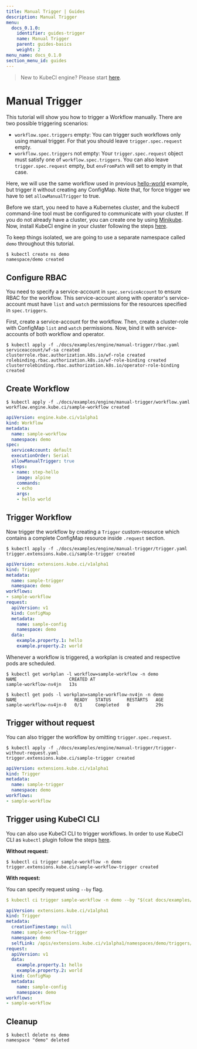 ```yaml
---
title: Manual Trigger | Guides
description: Manual Trigger
menu:
  docs_0.1.0:
    identifier: guides-trigger
    name: Manual Trigger
    parent: guides-basics
    weight: 2
menu_name: docs_0.1.0
section_menu_id: guides
---
```


> New to KubeCI engine? Please start [here](/docs/0.1.0/concepts/README).

# Manual Trigger

This tutorial will show you how to trigger a Workflow manually. There are two possible triggering scenarios:

- `workflow.spec.triggers` empty: You can trigger such workflows only using manual trigger. For that you should leave `trigger.spec.request` empty.
- `workflow.spec.triggers` not empty: Your `trigger.spec.request` object must satisfy one of `workflow.spec.triggers`. You can also leave `trigger.spec.request` empty, but `envFromPath` will set to empty in that case.

Here, we will use the same workflow used in previous [hello-world](hello_world.md) example, but trigger it without creating any ConfigMap. Note that, for force trigger we have to set `allowManualTrigger` to true.

Before we start, you need to have a Kubernetes cluster, and the kubectl command-line tool must be configured to communicate with your cluster. If you do not already have a cluster, you can create one by using [Minikube](https://github.com/kubernetes/minikube). Now, install KubeCI engine in your cluster following the steps [here](/docs/0.1.0/setup/engine/install).

To keep things isolated, we are going to use a separate namespace called `demo` throughout this tutorial.

```console
$ kubectl create ns demo
namespace/demo created
```

## Configure RBAC

You need to specify a service-account in `spec.serviceAccount` to ensure RBAC for the workflow. This service-account along with operator's service-account must have `list` and `watch` permissions for the resources specified in `spec.triggers`.

First, create a service-account for the workflow. Then, create a cluster-role with ConfigMap `list` and `watch` permissions. Now, bind it with service-accounts of both workflow and operator.

```console
$ kubectl apply -f ./docs/examples/engine/manual-trigger/rbac.yaml
serviceaccount/wf-sa created
clusterrole.rbac.authorization.k8s.io/wf-role created
rolebinding.rbac.authorization.k8s.io/wf-role-binding created
clusterrolebinding.rbac.authorization.k8s.io/operator-role-binding created
```

## Create Workflow

```console
$ kubectl apply -f ./docs/examples/engine/manual-trigger/workflow.yaml
workflow.engine.kube.ci/sample-workflow created
```

```yaml
apiVersion: engine.kube.ci/v1alpha1
kind: Workflow
metadata:
  name: sample-workflow
  namespace: demo
spec:
  serviceAccount: default
  executionOrder: Serial
  allowManualTrigger: true
  steps:
  - name: step-hello
    image: alpine
    commands:
    - echo
    args:
    - hello world
```

## Trigger Workflow

Now trigger the workflow by creating a `Trigger` custom-resource which contains a complete ConfigMap resource inside `.request` section.

```console
$ kubectl apply -f ./docs/examples/engine/manual-trigger/trigger.yaml
trigger.extensions.kube.ci/sample-trigger created
```

```yaml
apiVersion: extensions.kube.ci/v1alpha1
kind: Trigger
metadata:
  name: sample-trigger
  namespace: demo
workflows:
- sample-workflow
request:
  apiVersion: v1
  kind: ConfigMap
  metadata:
    name: sample-config
    namespace: demo
  data:
    example.property.1: hello
    example.property.2: world
```

Whenever a workflow is triggered, a workplan is created and respective pods are scheduled.

```console
$ kubectl get workplan -l workflow=sample-workflow -n demo
NAME                    CREATED AT
sample-workflow-nv4jn   13s
```

```console
$ kubectl get pods -l workplan=sample-workflow-nv4jn -n demo
NAME                      READY   STATUS      RESTARTS   AGE
sample-workflow-nv4jn-0   0/1     Completed   0          29s
```

## Trigger without request

You can also trigger the workflow by omitting `trigger.spec.request`.

```console
$ kubectl apply -f ./docs/examples/engine/manual-trigger/trigger-without-request.yaml
trigger.extensions.kube.ci/sample-trigger created
```

```yaml
apiVersion: extensions.kube.ci/v1alpha1
kind: Trigger
metadata:
  name: sample-trigger
  namespace: demo
workflows:
- sample-workflow
```

## Trigger using KubeCI CLI

You can also use KubeCI CLI to trigger workflows. In order to use KubeCI CLI as `kubectl` plugin follow the steps [here](/docs/0.1.0/setup/cli/install).

**Without request:**

```console
$ kubectl ci trigger sample-workflow -n demo
trigger.extensions.kube.ci/sample-workflow-trigger created
```

**With request:**

You can specify request using `--by` flag.

```yaml
$ kubectl ci trigger sample-workflow -n demo --by "$(cat docs/examples/engine/manual-trigger/configmap.yaml)" -o yaml

apiVersion: extensions.kube.ci/v1alpha1
kind: Trigger
metadata:
  creationTimestamp: null
  name: sample-workflow-trigger
  namespace: demo
  selfLink: /apis/extensions.kube.ci/v1alpha1/namespaces/demo/triggers/sample-workflow-trigger
request:
  apiVersion: v1
  data:
    example.property.1: hello
    example.property.2: world
  kind: ConfigMap
  metadata:
    name: sample-config
    namespace: demo
workflows:
- sample-workflow
```

## Cleanup

```console
$ kubectl delete ns demo
namespace "demo" deleted
```
